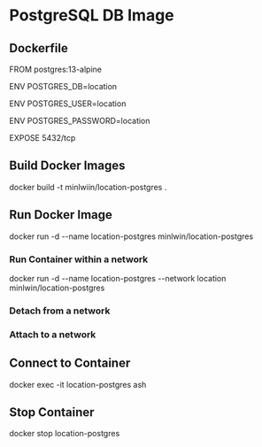 # PostgreSQL DB Image

## Dockerfile

FROM postgres:13-alpine

ENV POSTGRES_DB=location

ENV POSTGRES_USER=location

ENV POSTGRES_PASSWORD=location

EXPOSE 5432/tcp

## Build Docker Images
docker build -t minlwiin/location-postgres .


## Run Docker Image
docker run -d --name location-postgres minlwin/location-postgres

### Run Container within a network
docker run -d --name location-postgres  --network location minlwin/location-postgres

### Detach from a network

### Attach to a network


## Connect to Container

docker exec -it location-postgres ash

## Stop Container

docker stop location-postgres
